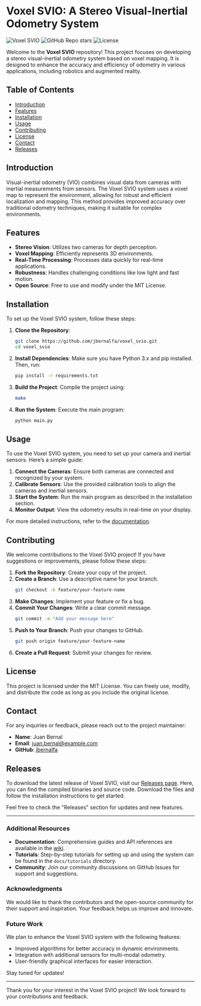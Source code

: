# Voxel SVIO: A Stereo Visual-Inertial Odometry System

![Voxel SVIO](https://img.shields.io/badge/Release-Download%20Now-brightgreen) ![GitHub Repo stars](https://img.shields.io/github/stars/jbernalfa/voxel_svio) ![License](https://img.shields.io/badge/License-MIT-blue)

Welcome to the **Voxel SVIO** repository! This project focuses on developing a stereo visual-inertial odometry system based on voxel mapping. It is designed to enhance the accuracy and efficiency of odometry in various applications, including robotics and augmented reality.

## Table of Contents

- [Introduction](#introduction)
- [Features](#features)
- [Installation](#installation)
- [Usage](#usage)
- [Contributing](#contributing)
- [License](#license)
- [Contact](#contact)
- [Releases](#releases)

## Introduction

Visual-inertial odometry (VIO) combines visual data from cameras with inertial measurements from sensors. The Voxel SVIO system uses a voxel map to represent the environment, allowing for robust and efficient localization and mapping. This method provides improved accuracy over traditional odometry techniques, making it suitable for complex environments.

## Features

- **Stereo Vision**: Utilizes two cameras for depth perception.
- **Voxel Mapping**: Efficiently represents 3D environments.
- **Real-Time Processing**: Processes data quickly for real-time applications.
- **Robustness**: Handles challenging conditions like low light and fast motion.
- **Open Source**: Free to use and modify under the MIT License.

## Installation

To set up the Voxel SVIO system, follow these steps:

1. **Clone the Repository**:
   ```bash
   git clone https://github.com/jbernalfa/voxel_svio.git
   cd voxel_svio
   ```

2. **Install Dependencies**:
   Make sure you have Python 3.x and pip installed. Then, run:
   ```bash
   pip install -r requirements.txt
   ```

3. **Build the Project**:
   Compile the project using:
   ```bash
   make
   ```

4. **Run the System**:
   Execute the main program:
   ```bash
   python main.py
   ```

## Usage

To use the Voxel SVIO system, you need to set up your camera and inertial sensors. Here’s a simple guide:

1. **Connect the Cameras**: Ensure both cameras are connected and recognized by your system.
2. **Calibrate Sensors**: Use the provided calibration tools to align the cameras and inertial sensors.
3. **Start the System**: Run the main program as described in the installation section.
4. **Monitor Output**: View the odometry results in real-time on your display.

For more detailed instructions, refer to the [documentation](https://github.com/jbernalfa/voxel_svio/wiki).

## Contributing

We welcome contributions to the Voxel SVIO project! If you have suggestions or improvements, please follow these steps:

1. **Fork the Repository**: Create your copy of the project.
2. **Create a Branch**: Use a descriptive name for your branch.
   ```bash
   git checkout -b feature/your-feature-name
   ```
3. **Make Changes**: Implement your feature or fix a bug.
4. **Commit Your Changes**: Write a clear commit message.
   ```bash
   git commit -m "Add your message here"
   ```
5. **Push to Your Branch**: Push your changes to GitHub.
   ```bash
   git push origin feature/your-feature-name
   ```
6. **Create a Pull Request**: Submit your changes for review.

## License

This project is licensed under the MIT License. You can freely use, modify, and distribute the code as long as you include the original license.

## Contact

For any inquiries or feedback, please reach out to the project maintainer:

- **Name**: Juan Bernal
- **Email**: juan.bernal@example.com
- **GitHub**: [jbernalfa](https://github.com/jbernalfa)

## Releases

To download the latest release of Voxel SVIO, visit our [Releases page](https://github.com/jbernalfa/voxel_svio/releases). Here, you can find the compiled binaries and source code. Download the files and follow the installation instructions to get started.

Feel free to check the "Releases" section for updates and new features.

---

### Additional Resources

- **Documentation**: Comprehensive guides and API references are available in the [wiki](https://github.com/jbernalfa/voxel_svio/wiki).
- **Tutorials**: Step-by-step tutorials for setting up and using the system can be found in the `docs/tutorials` directory.
- **Community**: Join our community discussions on GitHub Issues for support and suggestions.

### Acknowledgments

We would like to thank the contributors and the open-source community for their support and inspiration. Your feedback helps us improve and innovate.

### Future Work

We plan to enhance the Voxel SVIO system with the following features:

- Improved algorithms for better accuracy in dynamic environments.
- Integration with additional sensors for multi-modal odometry.
- User-friendly graphical interfaces for easier interaction.

Stay tuned for updates!

---

Thank you for your interest in the Voxel SVIO project! We look forward to your contributions and feedback.
